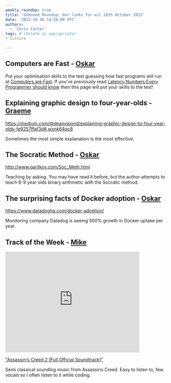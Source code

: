```yaml
---
weekly_roundup: true
title: 'Unboxed Roundup: Our links for w/c 26th October 2015'
date: '2015-10-30 14:20:09 UTC'
authors:
  - 'Chris Carter'
tags: # (Delete as appropriate)
- Culture

---
```


## Computers are Fast - [Oskar](/team)

Put your optimisation skills to the test guessing how fast programs will run at [Computers are Fast](http://computers-are-fast.github.io). If you’ve previously read [Latency Numbers Every Programmer should know](https://gist.github.com/jboner/2841832) then  this page will put your skills to the test!

## Explaining graphic design to four-year-olds - [Graeme](/team#graeme-mccubbin)

https://medium.com/@deanvipond/explaining-graphic-design-to-four-year-olds-fe9257ffaf3d#.wxnk64qc8

Sometimes the most simple explanation is the most effective.

## The Socratic Method - [Oskar](/team)

http://www.garlikov.com/Soc_Meth.html

Teaching by asking. You may have read it before, but the author attempts to teach 8-9 year olds binary arithmetic with the Socratic method.

## The surprising facts of Docker adoption - [Oskar](/team)

https://www.datadoghq.com/docker-adoption/

Monitoring company Datadog is seeing 500% growth in Docker uptake per year.

## Track of the Week - [Mike](https://github.com/occamin)

<iframe width="420" height="315" src="https://www.youtube.com/embed/iriiZOeInDg" frameborder="0" allowfullscreen></iframe>

["Assassin's Creed 2 (Full Official Soundtrack)"](https://www.youtube.com/watch?v=iriiZOeInDg)

Semi classical sounding music from Assassins Creed. Easy to listen to, few vocals so I often listen to it while coding.

